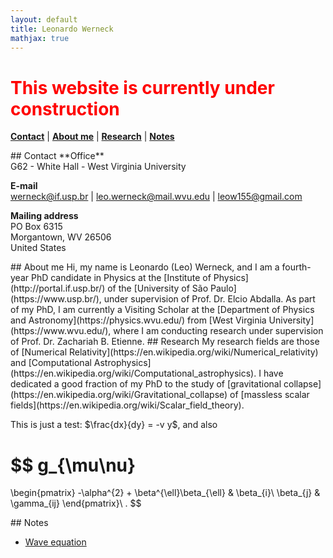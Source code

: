 ```yaml
---
layout: default
title: Leonardo Werneck
mathjax: true
---
```


# <font color='red'> This website is currently under construction </font>

[**Contact**](#Contact) \| [**About me**](#About) \| [**Research**](#Research) \| [**Notes**](#Notes)

<a name='Contact'>
## Contact
**Office**<br>
G62 - White Hall - West Virginia University

**E-mail**<br>
[werneck@if.usp.br](mailto:werneck@if.usp.br) \| [leo.werneck@mail.wvu.edu](mailto:leo.werneck@mail.wvu.edu) \| [leow155@gmail.com](mailto:leow155@gmail.com)

**Mailing address**<br>
PO Box 6315<br>
Morgantown, WV 26506<br>
United States

<a name='About'>
## About me
Hi, my name is Leonardo (Leo) Werneck, and I am a fourth-year PhD candidate in Physics at the [Institute of Physics](http://portal.if.usp.br/) of the [University of São Paulo](https://www.usp.br/), under supervision of Prof. Dr. Elcio Abdalla. As part of my PhD, I am currently a Visiting Scholar at the [Department of Physics and Astronomy](https://physics.wvu.edu/) from [West Virginia University](https://www.wvu.edu/), where I am conducting research under supervision of Prof. Dr. Zachariah B. Etienne.

<a name='Research'>
## Research
My research fields are those of [Numerical Relativity](https://en.wikipedia.org/wiki/Numerical_relativity) and [Computational Astrophysics](https://en.wikipedia.org/wiki/Computational_astrophysics). I have dedicated a good fraction of my PhD to the study of [gravitational collapse](https://en.wikipedia.org/wiki/Gravitational_collapse) of [massless scalar fields](https://en.wikipedia.org/wiki/Scalar_field_theory).

This is just a test: $\frac{dx}{dy} = -v y$, and also

$$
g_{\mu\nu}
=
\begin{pmatrix}
-\alpha^{2} + \beta^{\ell}\beta_{\ell} & \beta_{i}\\
\beta_{j} & \gamma_{ij}
\end{pmatrix}\ .
$$

<a name='Notes'>
## Notes

* [Wave equation](#https://leowerneck.github.io/Notes/Wave_equation)
